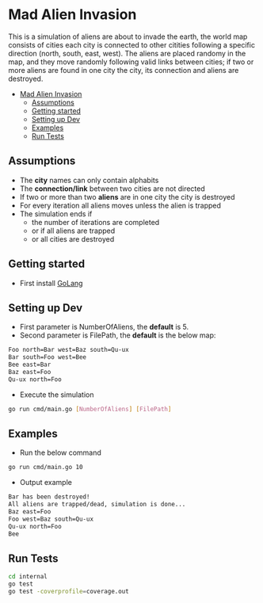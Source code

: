 # Mad Alien Invasion

This is a simulation of aliens​ ​are​ ​about​ ​to​ ​invade​ ​the​ ​earth, the world map consists of cities each city is connected to other citities following a specific direction (north, south, east, west).
The aliens are placed randomy in the map, and they move randomly following valid links between cities; if two or more aliens are found in one city the city, its connection and aliens are destroyed.

- [Mad Alien Invasion](#mad-alien-invasion)
  - [Assumptions](#assumptions)
  - [Getting started](#getting-started)
  - [Setting up Dev](#setting-up-dev)
  - [Examples](#examples)
  - [Run Tests](#run-tests)

## Assumptions
* The **city** names can only contain alphabits
* The **connection/link** between two cities are not directed
* If two or more than two **aliens** are in one city the city is destroyed
* For every iteration all aliens moves unless the alien is trapped
* The simulation ends if 
  * the number of iterations are completed 
  * or if all aliens are trapped
  * or all cities are destroyed


## Getting started
* First install [GoLang](https://golang.org/doc/install)

## Setting up Dev
* First parameter is NumberOfAliens, the **default** is 5.
* Second parameter is FilePath, the **default** is the below map:

```bash
Foo north=Bar west=Baz south=Qu-ux
Bar south=Foo west=Bee
Bee east=Bar
Baz east=Foo
Qu-ux north=Foo
```
* Execute the simulation
```bash
go run cmd/main.go [NumberOfAliens] [FilePath]
```

## Examples
* Run the below command
```bash
go run cmd/main.go 10 
```
* Output example
```bash
Bar has been destroyed! 
All aliens are trapped/dead, simulation is done...
Baz east=Foo
Foo west=Baz south=Qu-ux
Qu-ux north=Foo
Bee
```

## Run Tests
```bash
cd internal
go test
go test -coverprofile=coverage.out 
```